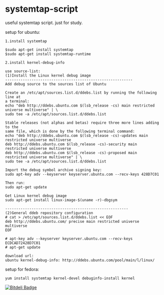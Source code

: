 systemtap-script
================

useful systemtap script.
just for study.

setup for ubuntu:

    1.install systemtap

    $sudo apt-get install systemtap
    $sudo apt-get install systemtap-runtime

    2.install kernel-debug-info

    use source-list:
    (1)Install the Linux kernel debug image
    ----------------------------------------------------------
    Add debug source to the sources list of Ubuntu

    Create an /etc/apt/sources.list.d/ddebs.list by running the following line at
    a terminal:
    echo "deb http://ddebs.ubuntu.com $(lsb_release -cs) main restricted universe multiverse" | \
    sudo tee -a /etc/apt/sources.list.d/ddebs.list

    Stable releases (not alphas and betas) require three more lines adding to the
    same file, which is done by the following terminal command:
    echo "deb http://ddebs.ubuntu.com $(lsb_release -cs)-updates main restricted universe multiverse
    deb http://ddebs.ubuntu.com $(lsb_release -cs)-security main restricted universe multiverse
    deb http://ddebs.ubuntu.com $(lsb_release -cs)-proposed main restricted universe multiverse" | \
    sudo tee -a /etc/apt/sources.list.d/ddebs.list

    Import the debug symbol archive signing key:
    sudo apt-key adv --keyserver keyserver.ubuntu.com --recv-keys 428D7C01

    Then run:
    sudo apt-get update

    Get Linux kernel debug image
    sudo apt-get install linux-image-$(uname -r)-dbgsym
    
    --------------------------------------------------------
    (2)General ddeb repository configuration
    # cat > /etc/apt/sources.list.d/ddebs.list << EOF
    deb http://ddebs.ubuntu.com/ precise main restricted universe multiverse
    EOF

    # apt-key adv --keyserver keyserver.ubuntu.com --recv-keys ECDCAD72428D7C01
    # apt-get update

    download url:
    ubuntu kernel-debug-info: http://ddebs.ubuntu.com/pool/main/l/linux/
    
setup for fedora:

    yum install systemtap kernel-devel debuginfo-install kernel


[![Bitdeli Badge](https://d2weczhvl823v0.cloudfront.net/soarpenguin/systemtap-script/trend.png)](https://bitdeli.com/free "Bitdeli Badge")

